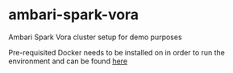 # ambari-spark-vora
Ambari Spark Vora cluster setup for demo purposes

Pre-requisited
Docker needs to be installed on in order to run the environment and can be found [here](https://docs.docker.com/engine/installation/)
